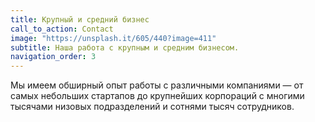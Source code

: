 ```yaml
---
title: Крупный и средний бизнес
call_to_action: Contact
image: "https://unsplash.it/605/440?image=411"
subtitle: Наша работа с крупным и средним бизнесом.
navigation_order: 3
---
```


Мы имеем обширный опыт работы с различными компаниями — от самых небольших стартапов до крупнейших корпораций с многими тысячами низовых подразделений и сотнями тысяч сотрудников.
